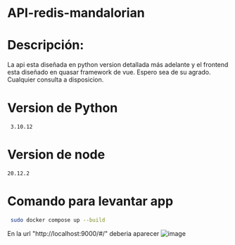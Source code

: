 # API-redis-mandalorian

# Descripción: 
La api esta diseñada en python version detallada más adelante y el frontend esta diseñado en quasar framework de vue. 
Espero sea de su agrado. 
Cualquier consulta a disposicion.
 
# Version de Python

```
 3.10.12
```
# Version de node 

```
20.12.2
```
# Comando para levantar app
```bash
 sudo docker compose up --build
```
En la url "http://localhost:9000/#/" deberia aparecer 
![image](https://github.com/user-attachments/assets/5974197a-99c3-4bef-a59a-23cf38aaf62b)

